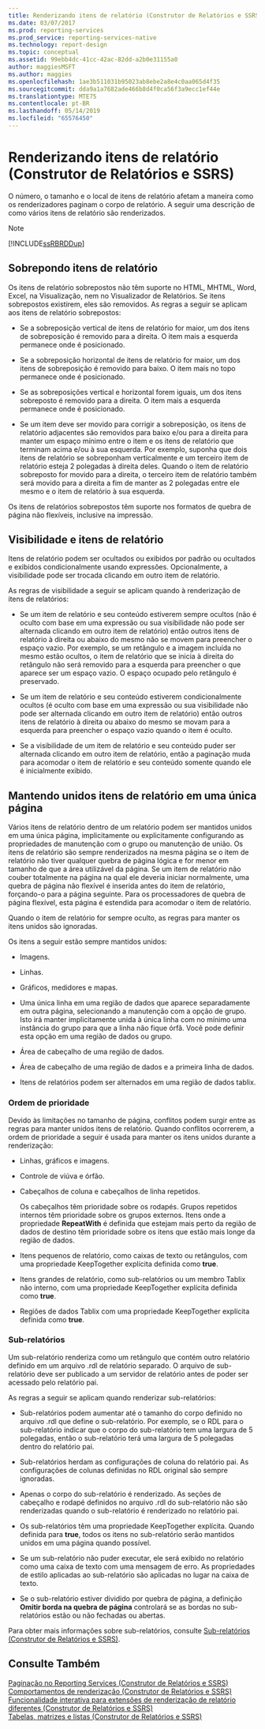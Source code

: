 ```yaml
---
title: Renderizando itens de relatório (Construtor de Relatórios e SSRS) | Microsoft Docs
ms.date: 03/07/2017
ms.prod: reporting-services
ms.prod_service: reporting-services-native
ms.technology: report-design
ms.topic: conceptual
ms.assetid: 99ebb4dc-41cc-42ac-82dd-a2b0e31155a0
author: maggiesMSFT
ms.author: maggies
ms.openlocfilehash: 1ae3b511031b95023ab8ebe2a8e4c0aa065d4f35
ms.sourcegitcommit: dda9a1a7682ade466b8d4f0ca56f3a9ecc1ef44e
ms.translationtype: MTE75
ms.contentlocale: pt-BR
ms.lasthandoff: 05/14/2019
ms.locfileid: "65576450"
---
```

# <a name="rendering-report-items-report-builder-and-ssrs"></a>Renderizando itens de relatório (Construtor de Relatórios e SSRS)
  O número, o tamanho e o local de itens de relatório afetam a maneira como os renderizadores paginam o corpo de relatório. A seguir uma descrição de como vários itens de relatório são renderizados.  
  
> [!NOTE]  
>  [!INCLUDE[ssRBRDDup](../../includes/ssrbrddup-md.md)]  
  
## <a name="overlapping-report-items"></a>Sobrepondo itens de relatório  
 Os itens de relatório sobrepostos não têm suporte no HTML, MHTML, Word, Excel, na Visualização, nem no Visualizador de Relatórios. Se itens sobrepostos existirem, eles são removidos. As regras a seguir se aplicam aos itens de relatório sobrepostos:  
  
-   Se a sobreposição vertical de itens de relatório for maior, um dos itens de sobreposição é removido para a direita. O item mais a esquerda permanece onde é posicionado.  
  
-   Se a sobreposição horizontal de itens de relatório for maior, um dos itens de sobreposição é removido para baixo. O item mais no topo permanece onde é posicionado.  
  
-   Se as sobreposições vertical e horizontal forem iguais, um dos itens sobreposto é removido para a direita. O item mais a esquerda permanece onde é posicionado.  
  
-   Se um item deve ser movido para corrigir a sobreposição, os itens de relatório adjacentes são removidos para baixo e/ou para a direita para manter um espaço mínimo entre o item e os itens de relatório que terminam acima e/ou à sua esquerda. Por exemplo, suponha que dois itens de relatório se sobreponham verticalmente e um terceiro item de relatório esteja 2 polegadas à direita deles. Quando o item de relatório sobreposto for movido para a direita, o terceiro item de relatório também será movido para a direita a fim de manter as 2 polegadas entre ele mesmo e o item de relatório à sua esquerda.  
  
 Os itens de relatórios sobrepostos têm suporte nos formatos de quebra de página não flexíveis, inclusive na impressão.  
  
## <a name="visibility-and-report-items"></a>Visibilidade e itens de relatório  
 Itens de relatório podem ser ocultados ou exibidos por padrão ou ocultados e exibidos condicionalmente usando expressões. Opcionalmente, a visibilidade pode ser trocada clicando em outro item de relatório.  
  
 As regras de visibilidade a seguir se aplicam quando à renderização de itens de relatórios:  
  
-   Se um item de relatório e seu conteúdo estiverem sempre ocultos (não é oculto com base em uma expressão ou sua visibilidade não pode ser alternada clicando em outro item de relatório) então outros itens de relatório à direita ou abaixo do mesmo não se movem para preencher o espaço vazio. Por exemplo, se um retângulo e a imagem incluída no mesmo estão ocultos, o item de relatório que se inicia à direita do retângulo não será removido para a esquerda para preencher o que aparece ser um espaço vazio. O espaço ocupado pelo retângulo é preservado.  
  
-   Se um item de relatório e seu conteúdo estiverem condicionalmente ocultos (é oculto com base em uma expressão ou sua visibilidade não pode ser alternada clicando em outro item de relatório) então outros itens de relatório à direita ou abaixo do mesmo se movam para a esquerda para preencher o espaço vazio quando o item é oculto.  
  
-   Se a visibilidade de um item de relatório e seu conteúdo puder ser alternada clicando em outro item de relatório, então a paginação muda para acomodar o item de relatório e seu conteúdo somente quando ele é inicialmente exibido.  
  
## <a name="keeping-report-items-together-on-a-single-page"></a>Mantendo unidos itens de relatório em uma única página  
 Vários itens de relatório dentro de um relatório podem ser mantidos unidos em uma única página, implicitamente ou explicitamente configurando as propriedades de manutenção com o grupo ou manutenção de união. Os itens de relatório são sempre renderizados na mesma página se o item de relatório não tiver qualquer quebra de página lógica e for menor em tamanho de que a área utilizável da página. Se um item de relatório não couber totalmente na página na qual ele deveria iniciar normalmente, uma quebra de página não flexível é inserida antes do item de relatório, forçando-o para a página seguinte. Para os processadores de quebra de página flexível, esta página é estendida para acomodar o item de relatório.  
  
 Quando o item de relatório for sempre oculto, as regras para manter os itens unidos são ignoradas.  
  
 Os itens a seguir estão sempre mantidos unidos:  
  
-   Imagens.  
  
-   Linhas.  
  
-   Gráficos, medidores e mapas.  
  
-   Uma única linha em uma região de dados que aparece separadamente em outra página, selecionando a manutenção com a opção de grupo. Isto irá manter implicitamente unida à única linha com no mínimo uma instância do grupo para que a linha não fique órfã. Você pode definir esta opção em uma região de dados ou grupo.  
  
-   Área de cabeçalho de uma região de dados.  
  
-   Área de cabeçalho de uma região de dados e a primeira linha de dados.  
  
-   Itens de relatórios podem ser alternados em uma região de dados tablix.  
  
### <a name="priority-order"></a>Ordem de prioridade  
 Devido às limitações no tamanho de página, conflitos podem surgir entre as regras para manter unidos itens de relatório. Quando conflitos ocorrerem, a ordem de prioridade a seguir é usada para manter os itens unidos durante a renderização:  
  
-   Linhas, gráficos e imagens.  
  
-   Controle de viúva e órfão.  
  
-   Cabeçalhos de coluna e cabeçalhos de linha repetidos.  
  
     Os cabeçalhos têm prioridade sobre os rodapés. Grupos repetidos internos têm prioridade sobre os grupos externos. Itens onde a propriedade **RepeatWith** é definida que estejam mais perto da região de dados de destino têm prioridade sobre os itens que estão mais longe da região de dados.  
  
-   Itens pequenos de relatório, como caixas de texto ou retângulos, com uma propriedade KeepTogether explícita definida como **true**.  
  
-   Itens grandes de relatório, como sub-relatórios ou um membro Tablix não interno, com uma propriedade KeepTogether explícita definida como **true**.  
  
-   Regiões de dados Tablix com uma propriedade KeepTogether explícita definida como **true**.  
  
### <a name="subreports"></a>Sub-relatórios  
 Um sub-relatório renderiza como um retângulo que contém outro relatório definido em um arquivo .rdl de relatório separado. O arquivo de sub-relatório deve ser publicado a um servidor de relatório antes de poder ser acessado pelo relatório pai.  
  
 As regras a seguir se aplicam quando renderizar sub-relatórios:  
  
-   Sub-relatórios podem aumentar até o tamanho do corpo definido no arquivo .rdl que define o sub-relatório. Por exemplo, se o RDL para o sub-relatório indicar que o corpo do sub-relatório tem uma largura de 5 polegadas, então o sub-relatório terá uma largura de 5 polegadas dentro do relatório pai.  
  
-   Sub-relatórios herdam as configurações de coluna do relatório pai. As configurações de colunas definidas no RDL original são sempre ignoradas.  
  
-   Apenas o corpo do sub-relatório é renderizado. As seções de cabeçalho e rodapé definidos no arquivo .rdl do sub-relatório não são renderizadas quando o sub-relatório é renderizado no relatório pai.  
  
-   Os sub-relatórios têm uma propriedade KeepTogether explícita. Quando definida para **true**, todos os itens no sub-relatório serão mantidos unidos em uma página quando possível.  
  
-   Se um sub-relatório não puder executar, ele será exibido no relatório como uma caixa de texto com uma mensagem de erro. As propriedades de estilo aplicadas ao sub-relatório são aplicadas no lugar na caixa de texto.  
  
-   Se o sub-relatório estiver dividido por quebra de página, a definição **Omitir borda na quebra de página** controlará se as bordas no sub-relatórios estão ou não fechadas ou abertas.  
  
 Para obter mais informações sobre sub-relatórios, consulte [Sub-relatórios &#40;Construtor de Relatórios e SSRS&#41;](../../reporting-services/report-design/subreports-report-builder-and-ssrs.md).  
  
## <a name="see-also"></a>Consulte Também  
 [Paginação no Reporting Services &#40;Construtor de Relatórios e SSRS&#41;](../../reporting-services/report-design/pagination-in-reporting-services-report-builder-and-ssrs.md)   
 [Comportamentos de renderização &#40;Construtor de Relatórios e SSRS&#41;](../../reporting-services/report-design/rendering-behaviors-report-builder-and-ssrs.md)   
 [Funcionalidade interativa para extensões de renderização de relatório diferentes &#40;Construtor de Relatórios e SSRS&#41;](../../reporting-services/report-builder/interactive-functionality-different-report-rendering-extensions.md)   
 [Tabelas, matrizes e listas &#40;Construtor de Relatórios e SSRS&#41;](../../reporting-services/report-design/tables-matrices-and-lists-report-builder-and-ssrs.md)  
  
  
